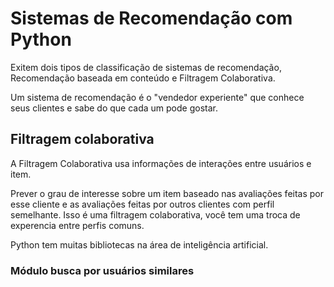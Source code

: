 <h1>Sistemas de Recomendação com Python</h1>
<p>Exitem dois tipos de classificação de sistemas de recomendação, Recomendação
baseada em conteúdo e Filtragem Colaborativa.</p>
<p>Um sistema de recomendação é o "vendedor experiente" que conhece seus clientes
e sabe do que cada um pode gostar.</p>
<h2>Filtragem colaborativa</h2>
<p>A Filtragem Colaborativa usa informações de interações entre usuários e item. </p>
<p>Prever o grau de interesse sobre um item baseado nas avaliações feitas por esse cliente e as avaliações feitas por outros clientes com perfil semelhante. Isso é uma filtragem colaborativa, você tem uma troca de experencia entre perfis comuns.</p>
<p>Python tem muitas bibliotecas na área de inteligência artificial.</p>
<p></p>

<h3>Módulo busca por usuários similares</h3>
